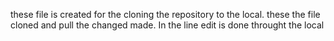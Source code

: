 these file is created for the cloning the repository to the local. 
these the file cloned and pull the changed made. 
In the line edit is done throught the local 
